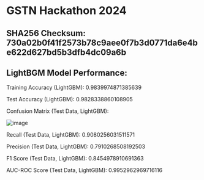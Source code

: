 # GSTN Hackathon 2024
## SHA256 Checksum: 730a02b0f41f2573b78c9aee0f7b3d0771da6e4be622d627bd5b3dfb4dc09a6b

## LightBGM Model Performance:

Training Accuracy (LightGBM): 0.9839974871385639

Test Accuracy (LightGBM): 0.9828338860108905

Confusion Matrix (Test Data, LightGBM):

![image](https://github.com/user-attachments/assets/f5fead21-72a3-411d-a0ee-97d3c161936e)


Recall (Test Data, LightGBM): 0.9080256031511571

Precision (Test Data, LightGBM): 0.7910268508192503

F1 Score (Test Data, LightGBM): 0.8454978910691363

AUC-ROC Score (Test Data, LightGBM): 0.9952962969716116

